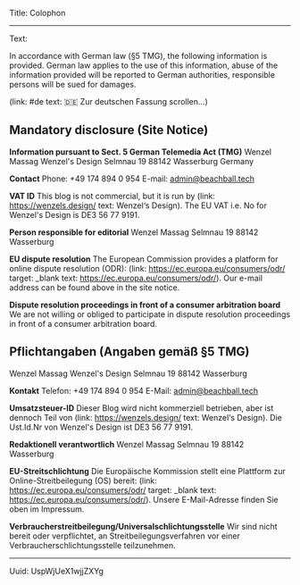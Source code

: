 Title: Colophon

----

Text:

In accordance with German law (§5 TMG), the following information is provided. German law applies to the use of this information, abuse of the information provided will be reported to German authorities, responsible persons will be sued for damages.

(link: #de text: 🇩🇪 Zur deutschen Fassung scrollen…)

## Mandatory disclosure (Site Notice)
**Information pursuant to Sect. 5 German Telemedia Act (TMG)**
Wenzel Massag
Wenzel&#039;s Design
Selmnau 19
88142 Wasserburg
Germany

**Contact**
Phone: +49 174 894 0 954
E-mail: admin@beachball.tech

**VAT ID**
This blog is not commercial, but it is run by (link: https://wenzels.design/ text: Wenzel‘s Design). The EU VAT i.e. No for Wenzel's Design is DE3 56 77 9191.

**Person responsible for editorial**
Wenzel Massag
Selmnau 19
88142 Wasserburg

**EU dispute resolution**
The European Commission provides a platform for online dispute resolution (ODR): (link: https://ec.europa.eu/consumers/odr/ target: _blank text: https://ec.europa.eu/consumers/odr/).
Our e-mail address can be found above in the site notice.

**Dispute resolution proceedings in front of a consumer arbitration board**
We are not willing or obliged to participate in dispute resolution proceedings in front of a consumer arbitration board.

## <span id=de>Pflichtangaben (Angaben gemäß §5 TMG)</span>
Wenzel Massag
Wenzel's Design
Selmnau 19
88142 Wasserburg

**Kontakt**
Telefon: +49 174 894 0 954
E-Mail: admin@beachball.tech

**Umsatzsteuer-ID**
Dieser Blog wird nicht kommerziell betrieben, aber ist dennoch Teil von (link: https://wenzels.design/ text: Wenzel‘s Design). Die Ust.Id.Nr von Wenzel's Design ist DE3 56 77 9191.

**Redaktionell verantwortlich**
Wenzel Massag
Selmnau 19
88142 Wasserburg

**EU-Streitschlichtung**
Die Europäische Kommission stellt eine Plattform zur Online-Streitbeilegung (OS) bereit: (link: https://ec.europa.eu/consumers/odr/ target: _blank text: https://ec.europa.eu/consumers/odr/).
Unsere E-Mail-Adresse finden Sie oben im Impressum.

**Verbraucherstreitbeilegung/Universalschlichtungsstelle**
Wir sind nicht bereit oder verpflichtet, an Streitbeilegungsverfahren vor einer Verbraucherschlichtungsstelle teilzunehmen.

----

Uuid: UspWjUeX1wjjZXYg
